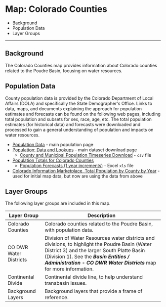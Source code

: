 # Map: Colorado Counties

* Background
* Population Data
* Layer Groups

---------------

## Background

The Colorado Counties map provides information about Colorado counties related to the Poudre Basin,
focusing on water resources.

## Population Data

County population data is provided by the Colorado Department of Local Affairs (DOLA)
and specifically the State Demographer's Office.
Links to data, maps, and documents explaining the approach for population estimates and forecasts
can be found on the following web pages,
including total population and subsets for sex, race, age, etc.
The total population estimates (for historical data) and forecasts
were downloaded and processed to gain a general understanding of population and impacts on water resources.

* [Population Data](https://demography.dola.colorado.gov/population/) - main population page
* [Population: Data and Lookups](https://demography.dola.colorado.gov/population/data) - main dataset download page
	+ [County and Municipal Population Timeseries Download](https://storage.googleapis.com/co-publicdata/county-muni-timeseries.csv) - `csv` file
* [Population Totals for Colorado Counties](https://demography.dola.colorado.gov/population/population-totals-counties/#population-totals-for-colorado-counties)
	+ [Population Forecasts (1 year increments)](https://drive.google.com/uc?export=download&id=0B-vz6H4k4SESdkNHSng2VGlEc1k) - Excel `xls` file
* [Colorado Information Marketplace, Total Population by County by Year](https://data.colorado.gov/Demographics/Total-Population-by-County-by-Year/9dd2-kw29) - used for initial map data,
but now are using the data from above

## Layer Groups

The following layer groups are included in this map.

| **Layer Group** | **Description** |
| -- | -- |
| Colorado Counties | Colorado counties related to the Poudre Basin, with population data. |
| CO DWR Water Districts | Division of Water Resources water districts and divisions, to highlight the Poudre Basin (Water District 3) and the larger South Platte Basin (Division 1).  See the ***Basin Entities / Administration - CO DWR Water Districts*** map for more information. |
| Continental Divide | Continental divide line, to help understand transbasin issues. |
| Background Layers | Background layers that provide a frame of reference. |
